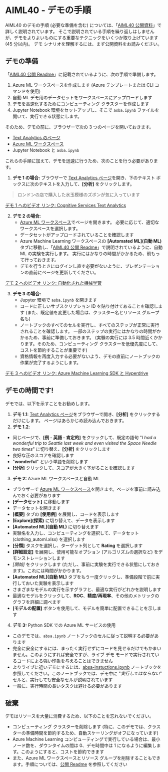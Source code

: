 # <a name="aiml40---demo-instructions"></a>AIML40 - デモの手順

AIML40 のデモの手順 (必要な準備を含む) については、「[AIML40 公開資料](http://github.com/microsoft/ignite-learning-paths/aiml/aiml40/)」で詳しく説明されています。 そこで説明されている手順を繰り返しはしませんが、デモをよりよいものにする重要なテクニックをいくつか取り上げています (45 分以内)。 デモ シナリオを理解するには、まず公開資料をお読みください。

## <a name="demo-preparation"></a>デモの準備

「[AIML40 公開 Readme](http://github.com/microsoft/ignite-learning-paths/aiml/aiml40/README.md)」に記載されているように、次の手順で準備します。

1. Azure ML ワークスペースを作成します (Azure テンプレートまたは CLI コマンドを使用)
2. 自動 ML デモ用のデータセットをワークスペースにアップロードします
3. デモを高速化するためにコンピューティング クラスターを作成します
4. Jupyter Notebook 環境をセットアップし、そこで `asba.ipynb` ファイルを開いて、実行できる状態にします。

そのため、デモの前に、ブラウザーで次の 3 つのページを開いておきます。
 - [Text Analytics のページ](https://azure.microsoft.com/services/cognitive-services/text-analytics/?WT.mc_id=msignitethetour2019-github-aiml40)
 - [Azure ML ワークスペース](http://ml.azure.com)
 - Jupyter Notebook と `asba.ipynb`

これらの手順に加えて、デモを迅速に行うため、次のことを行う必要があります。

1. **デモ 1 の場合:** ブラウザーで [Text Analytics ページ](https://azure.microsoft.com/services/cognitive-services/text-analytics/?WT.mc_id=msignitethetour2019-github-aiml40)を開き、下のテキスト ボックスに次のテキストを入力して、**[分析]** をクリックします。 
> ロンドンの店で購入した水玉模様のズボンが気に入っています

[デモ 1 へのビデオ リンク: Cognitive Services Text Analytics](https://youtu.be/QJxjm5BirOA)

2. **デモ 2 の場合:** 
   - [Azure ML ワークスペース](http://ml.azure.com)でページを開きます。 必要に応じて、適切なワークスペースを選択します。
   - データセットがアップロードされていることを確認します
   - Azure Machine Learning ワークスペースの **[Automated ML]\(自動 ML\)** タブに移動し、「[AIML40 公開 Readme](http://github.com/microsoft/ignite-learning-paths/aiml/aiml40/README.md)」で説明されているように、自動 ML の実験を実行します。 実行にはかなりの時間がかかるため、前もって行っておきます。
   - デモを行うときにログインし直す必要がないように、プレゼンテーションの直前にページを更新してください。

[デモ 2 へのビデオ リンク: 自動化された機械学習](https://youtu.be/qrstXN6TLZk)

3. **デモ 3 の場合:** 
   - Jupyter 環境で `asba.ipynb` を開きます
   - コードに正しいサブスクリプション ID を貼り付けてあることを確認します (また、既定値を変更した場合は、クラスター名とリソース グループ名も)
   - ノートブックのすべてのセルを実行し、すべてのステップが正常に実行されることを確認します。 一部のステップの実行にはかなりの時間がかかるため、事前に準備しておきます。 (実験の実行には 3.5 時間近くかかります。そのため、コンピューティング クラスターを低優先度にして、コストを節約することが重要です)
   - 資格情報を再度入力する必要がないよう、デモの直前にノートブックの作業が完了するようにします。

[デモ 3 へのビデオ リンク: Azure Machine Learning SDK と Hyperdrive](https://youtu.be/sccNTPO3PwU)


## <a name="demo-time"></a>デモの時間です!

デモでは、以下を示すことをお勧めします。

1. **デモ 1.1**: [Text Analytics ページ](https://azure.microsoft.com/services/cognitive-services/text-analytics/?WT.mc_id=msignitethetour2019-github-aiml40)をブラウザーで開き、**[分析]** をクリックするだけにします。 ページはあらかじめ読み込んでおきます。
2. **デモ 1.2**:  
  - 同じページで、**[例 - 英語 - 肯定的]** をクリックして、既定の語句 "*I had a wonderful trip to Seattle last week and even visited the Space Needle two times*" に切り替え、**[分析]** をクリックします
  - 良好な正のスコアを確認します
  - "**wonderful**" という単語を削除します
  - **[分析]** クリックして、スコアが大きく下がることを確認します
3. **デモ 2:** Azure ML ワークスペースと自動 ML
  - ブラウザーで [Azure ML ワークスペース](http://ml.azure.com)を開きます。ページを事前に読み込んでおく必要があります
  - **[データセット]** に移動します
  - データセットを開きます
  - **[概要]** タブの **[使用例]** を展開し、コードを表示します
  - **[Explore]\(探索\)** に切り替えて、データを表示します
  - **[Automated ML]\(自動 ML\)** に切り替えます
  - 実験名を入力し、コンピューティングを選択して、データセット (clothing_automl.xlsx) を選択します
  - **[分類]** タスクを選択し、ターゲット列として **Rating** を選択します
  - **[詳細設定]** を展開し、使用可能なオプション (アルゴリズムの選択など) をデモンストレーションします
  - *[開始]* をクリックします (ただし、事前に実験を実行できる状態にしておきます)。これには時間がかかります。
  - **[Automated ML]\(自動 ML\)** タブをもう一度クリックし、準備段階で前に実行しておいた実験を表示します
  - さまざまなモデルの実行を示すグラフと、最適な実行がどれかを説明します
  - 最適なモデルをクリックして、**ROC**、**精度/再現率**、その他のメトリックのグラフを詳細に調べます
  - **[モデルの配置]** ボタンを使用して、モデルを簡単に配置できることを示します
4. **デモ 3:** Python SDK での Azure ML サービスの使用
  - このデモでは、`absa.ipynb` ノートブックのセルに従って説明する必要があります
  - 完全に安全にするには、まったく実行せずにコードを見せるだけでもかまいません。このようにすれば安全ですが、ライブ デモ モードで実行されているコードによる強い印象を与えることはできません
  - よりライブに近いデモにするには、[absa-instuctions.ipynb](absa-instuctions.ipynb) ノートブックを参照してください。このノートブックでは、デモ中に "*実行してはならない*" セルと、実行しても安全なセルが説明されています
  - 一般に、実行時間の長いタスクは避ける必要があります

## <a name="tear-down"></a>破棄

デモはリソースを大量に消費するため、以下のことを忘れないでください。
* コンピューティング クラスターを削除します (特に、このデモでは、クラスターの準備時間を節約するため、自動スケーリングがオフになっています)
* Azure Machine Learning コンピューティングで実行している場合は、最小ノード数を、ダウンタイムの間は 0、デモ時間中は 1 になるように編集します。このようにすると、コストを節約できます
* また、Azure ML ワークスペースとリソース グループを削除することもできます。手順については、[公開 Readme](http://github.com/microsoft/ignite-learning-paths/aiml/aiml40/README.md) を参照してください

